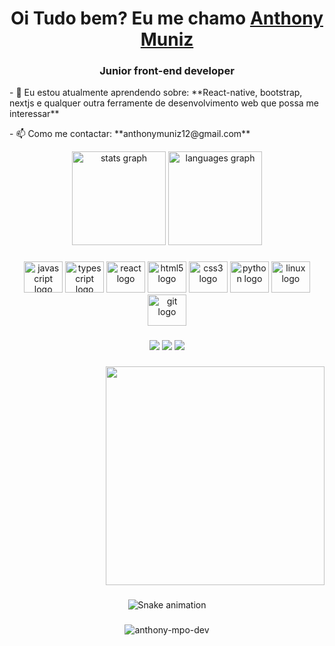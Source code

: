 
  <h1 align="center">
    Oi Tudo bem? Eu me chamo 
    <a href="https://www.linkedin.com/in/edududuribeiro/">Anthony Muniz</a> 
  </h1>
  <h3 align="center">Junior front-end developer</h3>

<p  align="left">
  - 🌱 Eu estou atualmente aprendendo sobre: **React-native, bootstrap, nextjs e qualquer outra ferramente de desenvolvimento web que possa me interessar**
</p>
<p  align="left">
  - 📫 Como me contactar: **anthonymuniz12@gmail.com**
</p>
<div align="center">
  <img src="https://github-readme-stats.vercel.app/api?hide_title=false&hide_rank=false&show_icons=true&include_all_commits=true&count_private=true&disable_animations=false&theme=dracula&locale=en&hide_border=false&username=Anthony-MPO-dev" height="150" alt="stats graph"  />
  <img src="https://github-readme-stats.vercel.app/api/top-langs?locale=en&hide_title=false&layout=compact&card_width=320&langs_count=5&theme=dracula&hide_border=false&username=Anthony-MPO-dev" height="150" alt="languages graph"  />
</div>

###

<div align="center">
  <img src="https://cdn.jsdelivr.net/gh/devicons/devicon/icons/javascript/javascript-original.svg" height="50" width="62" alt="javascript logo"  />
  <img src="https://cdn.jsdelivr.net/gh/devicons/devicon/icons/typescript/typescript-plain.svg" height="50" width="62" alt="typescript logo"  />
  <img src="https://cdn.jsdelivr.net/gh/devicons/devicon/icons/react/react-original.svg" height="50" width="62" alt="react logo"  />
  <img src="https://cdn.jsdelivr.net/gh/devicons/devicon/icons/html5/html5-original.svg" height="50" width="62" alt="html5 logo"  />
  <img src="https://cdn.jsdelivr.net/gh/devicons/devicon/icons/css3/css3-original.svg" height="50" width="62" alt="css3 logo"  />
  <img src="https://cdn.jsdelivr.net/gh/devicons/devicon/icons/python/python-original.svg" height="50" width="62" alt="python logo"  />
  <img src="https://cdn.jsdelivr.net/gh/devicons/devicon/icons/linux/linux-original.svg" height="50" width="62" alt="linux logo"  />
  <img src="https://cdn.jsdelivr.net/gh/devicons/devicon/icons/git/git-original.svg" height="50" width="62" alt="git logo"  />
</div>

###

<div align="center">
  <a href="https://www.instagram.com/anthoonymuniz/" target="_blank"><img src="https://img.shields.io/badge/-Instagram-%23E4405F?style=for-the-badge&logo=instagram&logoColor=white" target="_blank"></a>
  <a href="https://www.linkedin.com/in/anthony-muniz-a0b098219/" target="_blank"><img src="https://img.shields.io/badge/-LinkedIn-%230077B5?style=for-the-badge&logo=linkedin&logoColor=white" target="_blank"></a> 
  <a href="mailto:anthonymuniz12@gmail.com"><img src="https://img.shields.io/badge/-Gmail-%23333?style=for-the-badge&logo=gmail&logoColor=white" target="_blank"></a>
</div>

###

<img align="right" height="350" src="https://gifimage.net/wp-content/uploads/2017/10/cat-gif-transparent-1.gif"  />

<br clear="both">

###

<div align="center">

  ![Snake animation](https://github.com/danielbped/danielbped/blob/output/github-contribution-grid-snake.svg)
  
</div>

###

<div align="center">
<p><img src="https://github-readme-streak-stats.herokuapp.com/?user=anthony-mpo-dev&" alt="anthony-mpo-dev" /></p>
</div>
